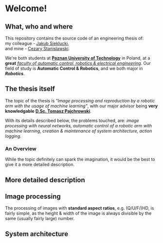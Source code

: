 # Welcome!
## What, who and where
This repository contains the source code of an engineering thesis of:  
my colleague - [Jakub Sieklucki](https://www.linkedin.com/in/jakub-sieklucki-538b32226/),  
and mine - [Cezary Stanislawski](https://www.linkedin.com/in/cezary-stanis%C5%82awski-29b5781b5/). 

We're both students at [**Poznan University of Technology**](https://put.poznan.pl/en) in Poland, at a **great** [*faculty of automatic control, robotics & electrical engineering*](https://goo.gl/maps/L2rSoj7zUiYd6xue9). 
Our field of study is **Automatic Control & Robotics**, and we both major in **_Robotics_**.

## The thesis itself
The topic of the thesis is _"Image processing and reproduction by a robotic arm with the usage of machine learning"_, with our major advisor being **very knowledgable** [**D.Sc. Tomasz Pajchrowski**](https://zsep.cie.put.poznan.pl/index.php/researcher/tomasz-pajchrowski). 

With its details described below, the problems touched, are: 
_image processing with neural networks, automatic control of a robotic arm with machine learning, creation & maintenance of system architecture, action logging._

### An Overview
While the topic definitely can spark the imagination, it would be the best to give it a more detailed description.

## More detailed description


## Image processing 
The processing of images with **standard aspect ratios**, e.g. (Q/U/F/)HD, is fairly simple, as the height & width of the image is always divisible by the same (usually fairly large) number. 


## System architecture

